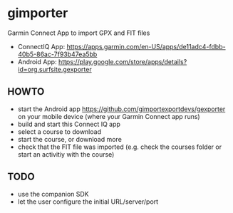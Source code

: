 # gimporter
Garmin Connect App to import GPX and FIT files

* ConnectIQ App: https://apps.garmin.com/en-US/apps/de11adc4-fdbb-40b5-86ac-7f93b47ea5bb
* Android App: https://play.google.com/store/apps/details?id=org.surfsite.gexporter


## HOWTO
* start the Android app https://github.com/gimportexportdevs/gexporter on your mobile device (where your Garmin Connect app runs)
* build and start this Connect IQ app
* select a course to download
* start the course, or download more
* check that the FIT file was imported (e.g. check the courses folder or start an activitiy with the course)

## TODO
* use the companion SDK
* let the user configure the initial URL/server/port

